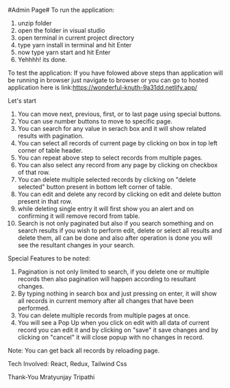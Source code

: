 #Admin Page#
To run the application:
1. unzip folder 
2. open the folder in visual studio
3. open terminal in current project directory
4. type yarn install in terminal and hit Enter
5. now type yarn start and hit Enter
6. Yehhhh! its done.

To test the application:
If you have folowed above steps than application will be running in browser just navigate to browser or you can go to hosted application here is link:https://wonderful-knuth-9a31dd.netlify.app/

Let's start 
1. You can move next, previous, first, or to last page using special buttons.
2. You can use number buttons to move to specific page.
3. You can search for any value in serach box and it will show related results with pagination.
4. You can select all records of current page by clicking on box in top left corner of table header.
5. You can repeat above step to select records from multiple pages.
6. You can also select any record from any page by clicking on checkbox of that row.
7. You can delete multiple selected records by clicking on "delete selected" button present in bottom left     corner of table.
8. You can edit and delete any record by clicking on edit and delete button present in that row.
9. while deleting single entry it will first show you an alert and on confirming it will remove record from table.
10. Search is not only paginated but also if you search something and on search results if you wish to perform edit, delete or select all results and delete them, all can be done and also after operation is done you will see the resultant changes in your search.


Special Features to be noted:
1. Pagination is not only limited to search, if you delete one or multiple records then also pagination will happen according to resultant changes.
2. By typing nothing in search box and just pressing on enter, it will show all records in current memory after all changes that have been performed.
3. You can delete multiple records from multiple pages at once.
4. You will see a Pop Up when you click on edit with all data of current record you can edit it and by clicking on "save" it save changes and by clicking on "cancel" it will close popup with no changes in record.
 
Note: You can get back all records by reloading page.


Tech Involved:
React, Redux, Tailwind Css

Thank-You
Mratyunjay Tripathi
